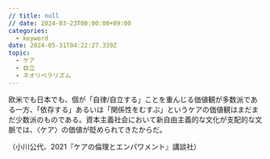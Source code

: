 ```yaml
---
// title: null
// date: 2024-03-23T00:00:00+09:00
categories:
  - keyword
date: 2024-05-31T04:22:27.339Z
topic:
  - ケア
  - 自立
  - ネオリベラリズム
---
```

欧米でも日本でも、個が「自律/自立する」ことを重んじる価値観が多数派である一方、「依存する」あるいは「関係性をむすぶ」というケアの価値観はまだまだ少数派のものである。資本主義社会において新自由主義的な文化が支配的な文脈では、〈ケア〉の価値が貶められてきたからだ。

（小川公代、2021『ケアの倫理とエンパワメント』講談社）